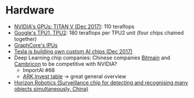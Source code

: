 # Hardware

- [NVIDIA's GPUs: TITAN V (Dec 2017)](https://www.nvidia.com/en-us/titan/titan-v/): 110 teraflops
- [Google's TPU1, TPU2](http://learningsys.org/nips17/assets/slides/dean-nips17.pdf): 180 teraflops per TPU2 unit (four chips chained together)
- [GraphCore's IPUs](https://www.graphcore.ai/posts/preliminary-ipu-benchmarks-providing-previously-unseen-performance-for-a-range-of-machine-learning-applications)
- [Tesla is building own custom AI chips (Dec 2017)](https://www.theregister.co.uk/2017/12/08/elon_musk_finally_admits_tesla_is_building_its_own_custom_ai_chips/)
- Deep Learning chip companies: Chinese companies [Bitmain](https://www.sophon.ai/blog/view.html?id=12) and [Cambricon](https://syncedreview.com/2017/11/06/ai-chip-explosion-cambricons-billion-device-ambition/) to be competitive with NVIDIA? 
	- ImportAI #68
	- [ARK Invest table](https://twitter.com/ARKInvest/status/929440610599260161) -> great general overview
- [Horizon Robotics (Surveillance chip for detecting and recognising many objects simultaneously, China)](http://news.sina.com.cn/o/2017-12-20/doc-ifypxmsq8674661.shtml)
